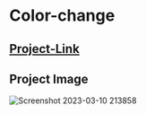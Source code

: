 # Color-change 
## [Project-Link](https://graceful-jalebi-e36828.netlify.app)
## Project Image
![Screenshot 2023-03-10 213858](https://user-images.githubusercontent.com/113298266/224366631-aea3fcf8-04c7-4365-8415-8ca38700685e.png)
